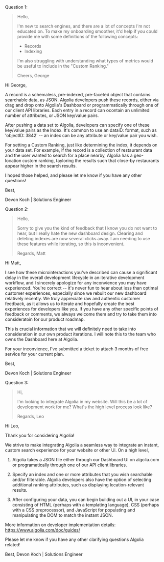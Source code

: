 Question 1:
> Hello,
>
> I'm new to search engines, and there are a lot of concepts I'm not educated on. To make my onboarding smoother, it'd help if you could provide me with some definitions of the following concepts:
> - Records
> - Indexing
>
> I'm also struggling with understanding what types of metrics would be useful to include in the "Custom Ranking."
>
> Cheers,
> George


Hi George,

A record is a schemaless, pre-indexed, pre-faceted object that contains searchable data, as JSON. Algolia developers push these records, either via drag and drop onto Algolia's Dashboard or programmatically through one of our client API libraries. Each entry in a record can ocontain an unlimited number of attributes, or JSON key/value pairs.

After pushing a data set to Algolia, developers can specify one of these key/value pairs as the Index. It's common to use an dataID: <int> format, such as 'objectID: 3842' -- an index can be any attribute or key/value pair you wish.

For setting a Custom Ranking, just like determining the index, it depends on your data set. For example, if the record is a collection of restaurant data and the user wanted to search for a place nearby, Algolia has a geo-location custom ranking, tayloring the results such that close-by restaurants appear higher in the search results.

I hoped those helped, and please let me know if you have any other questions!

Best,

Devon Koch    |   Solutions Engineer



Question 2:
> Hello,
>
> Sorry to give you the kind of feedback that I know you do not want to hear, but I really hate the new dashboard design. Clearing and deleting indexes are now several clicks away. I am needing to use these features while iterating, so this is inconvenient.
>
> Regards,
> Matt


Hi Matt,

I see how these microinteractions you've described can cause a significant delay in the overall development lifecycle in an iterative development workflow, and I sincerely apologize for any inconvience you may have experienced. You're correct -- it's never fun to hear about less than optimal customer experiences, especially since we rebuilt our new dashboard relatively recently. We truly appreciate raw and authentic customer feedback, as it allows us to iterate and hopefully create the best experiences for developers like you. If you have any other specific points of feedback or comments, we always welcome them and try to take them into consideratoin for our product roadmap.

This is crucial information that we will definitely need to take into consideration in our own product iterations. I will note this to the team who owns the Dashboard here at Algolia.

For your inconvience, I've submitted a ticket to attach 3 months of free service for your current plan.

Best,

Devon Koch | Solutions Engineer



Question 3:
> Hi,
>
> I'm looking to integrate Algolia in my website. Will this be a lot of development work for me? What's the high level process look like?
>
> Regards,
> Leo


Hi Leo,

Thank you for considering Algolia!

We strive to make integrating Algolia a seamless way to integrate an instant, custom search experience for your website or other UI. On a high level,

1) Algolia takes a JSON file either through our Dashboard UI on algolia.com or programatically through one of our API client libraries.

2) Specify an index and one or more attributes that you wish searchable and/or filterable. Algolia developers also have the option of selecting additional ranking attributes, such as displaying location-relevant results.

3) After configuring your data, you can begin building out a UI, in your case consisting of HTML (perhaps with a templating language), CSS (perhaps with a CSS preprocessor), and JavaScript for populating and manipulating the DOM to match the instant JSON.

More information on developer implementation details: https://www.algolia.com/doc/guides/

Please let me know if you have any other clarifying questions Algolia related!

Best,
Devon Koch | Solutions Engineer
